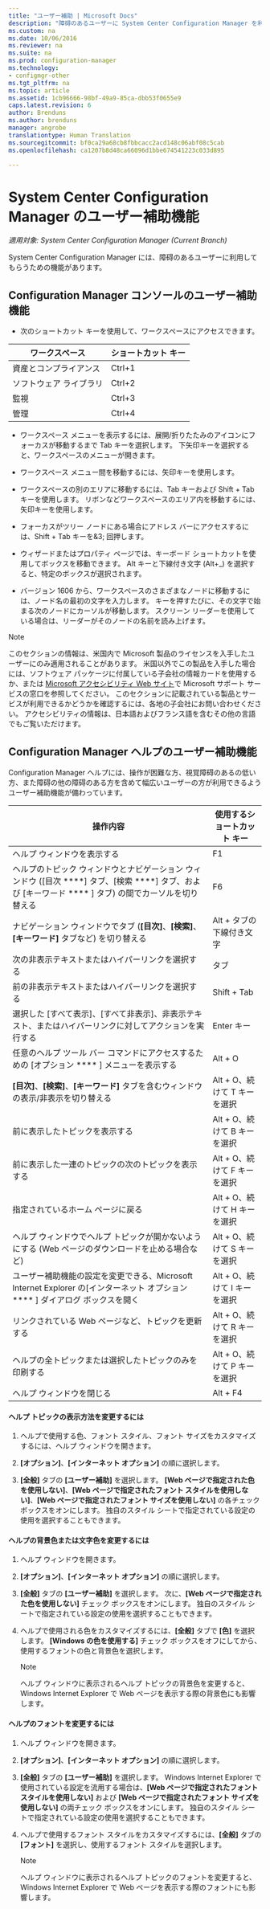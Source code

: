 ```yaml
---
title: "ユーザー補助 | Microsoft Docs"
description: "障碍のあるユーザーに System Center Configuration Manager を利用してもらうための機能について説明します。"
ms.custom: na
ms.date: 10/06/2016
ms.reviewer: na
ms.suite: na
ms.prod: configuration-manager
ms.technology:
- configmgr-other
ms.tgt_pltfrm: na
ms.topic: article
ms.assetid: 1cb96666-98bf-49a9-85ca-dbb53f0655e9
caps.latest.revision: 6
author: Brenduns
ms.author: brenduns
manager: angrobe
translationtype: Human Translation
ms.sourcegitcommit: bf0ca29a68cb8fbbcacc2acd148c06abf08c5cab
ms.openlocfilehash: ca1207b8d48ca66096d1bbe674541223c033d895

---
```

# <a name="accessibility-features-in-system-center-configuration-manager"></a>System Center Configuration Manager のユーザー補助機能

*適用対象: System Center Configuration Manager (Current Branch)*


System Center Configuration Manager には、障碍のあるユーザーに利用してもらうための機能があります。


## <a name="a-namebkmkaconsolea-accessibility-features-for-the-configuration-manager-console"></a><a name="bkmk_aconsole"></a> Configuration Manager コンソールのユーザー補助機能  
-   次のショートカット キーを使用して、ワークスペースにアクセスできます。  

|ワークスペース|ショートカット キー|  
|------|--------|  
|資産とコンプライアンス|Ctrl+1|  
|ソフトウェア ライブラリ|Ctrl+2|  
|監視|Ctrl+3|  
|管理|Ctrl+4|  

-   ワークスペース メニューを表示するには、展開/折りたたみのアイコンにフォーカスが移動するまで Tab キーを選択します。 下矢印キーを選択すると、ワークスペースのメニューが開きます。  

-   ワークスペース メニュー間を移動するには、矢印キーを使用します。  

-   ワークスペースの別のエリアに移動するには、Tab キーおよび Shift + Tab キーを使用します。 リボンなどワークスペースのエリア内を移動するには、矢印キーを使用します。  

-   フォーカスがツリー ノードにある場合にアドレス バーにアクセスするには、Shift + Tab キーを&3; 回押します。  

-   ウィザードまたはプロパティ ページでは、キーボード ショートカットを使用してボックスを移動できます。 Alt キーと下線付き文字 (Alt+_) を選択すると、特定のボックスが選択されます。  

 -  バージョン 1606 から、ワークスペースのさまざまなノードに移動するには、ノード名の最初の文字を入力します。 キーを押すたびに、その文字で始まる次のノードにカーソルが移動します。 スクリーン リーダーを使用している場合は、リーダーがそのノードの名前を読み上げます。

> [!NOTE]  
>  このセクションの情報は、米国内で Microsoft 製品のライセンスを入手したユーザーにのみ適用されることがあります。 米国以外でこの製品を入手した場合には、ソフトウェア パッケージに付属している子会社の情報カードを使用するか、または [Microsoft アクセシビリティ Web サイト](http://go.microsoft.com/fwlink/?LinkId=8431)で Microsoft サポート サービスの窓口を参照してください。 このセクションに記載されている製品とサービスが利用できるかどうかを確認するには、各地の子会社にお問い合わせください。 アクセシビリティの情報は、日本語およびフランス語を含むその他の言語でもご覧いただけます。  

##  <a name="a-namebkmkahelpa-accessibility-features-for-configuration-manager-help"></a><a name="bkmk_ahelp"></a> Configuration Manager ヘルプのユーザー補助機能  
 Configuration Manager ヘルプには、操作が困難な方、視覚障碍のあるの低い方、また障碍の他の障碍のある方を含めて幅広いユーザーの方が利用できるようユーザー補助機能が備わっています。  

|操作内容|使用するショートカット キー|  
|----------------|--------------------------------|  
|ヘルプ ウィンドウを表示する|F1|  
|ヘルプのトピック ウィンドウとナビゲーション ウィンドウ ([目次 ****] タブ、[検索 ****] タブ、および [キーワード **** ] タブ) の間でカーソルを切り替える|F6|  
|ナビゲーション ウィンドウでタブ (**[目次]**、**[検索]**、**[キーワード]** タブなど) を切り替える|Alt + タブの下線付き文字|  
|次の非表示テキストまたはハイパーリンクを選択する|タブ|  
|前の非表示テキストまたはハイパーリンクを選択する|Shift + Tab|  
|選択した [すべて表示]、[すべて非表示]、非表示テキスト、またはハイパーリンクに対してアクションを実行する|Enter キー|  
|任意のヘルプ ツール バー コマンドにアクセスするための [オプション **** ] メニューを表示する|Alt + O|  
|**[目次]**、**[検索]**、**[キーワード]** タブを含むウィンドウの表示/非表示を切り替える|Alt + O、続けて T キーを選択|  
|前に表示したトピックを表示する|Alt + O、続けて B キーを選択|  
|前に表示した一連のトピックの次のトピックを表示する|Alt + O、続けて F キーを選択|  
|指定されているホーム ページに戻る|Alt + O、続けて H キーを選択|  
|ヘルプ ウィンドウでヘルプ トピックが開かないようにする (Web ページのダウンロードを止める場合など)|Alt + O、続けて S キーを選択|  
|ユーザー補助機能の設定を変更できる、Microsoft Internet Explorer の[インターネット オプション **** ] ダイアログ ボックスを開く|Alt + O、続けて I キーを選択|  
|リンクされている Web ページなど、トピックを更新する|Alt + O、続けて R キーを選択|  
|ヘルプの全トピックまたは選択したトピックのみを印刷する|Alt + O、続けて P キーを選択|  
|ヘルプ ウィンドウを閉じる|Alt + F4|  

#### <a name="to-change-the-appearance-of-a-help-topic"></a>ヘルプ トピックの表示方法を変更するには  

1.  ヘルプで使用する色、フォント スタイル、フォント サイズをカスタマイズするには、ヘルプ ウィンドウを開きます。  

2.  **[オプション]**、**[インターネット オプション]** の順に選択します。  

3.  **[全般]** タブの **[ユーザー補助]** を選択します。 **[Web ページで指定された色を使用しない]**、**[Web ページで指定されたフォント スタイルを使用しない]**、**[Web ページで指定されたフォント サイズを使用しない]** の各チェック ボックスをオンにします。 独自のスタイル シートで指定されている設定の使用を選択することもできます。  

#### <a name="to-change-the-color-of-the-background-or-text-in-help"></a>ヘルプの背景色または文字色を変更するには  

1.  ヘルプ ウィンドウを開きます。  

2.  **[オプション]**、**[インターネット オプション]** の順に選択します。  

3.  **[全般]** タブの **[ユーザー補助]** を選択します。 次に、**[Web ページで指定された色を使用しない]** チェック ボックスをオンにします。 独自のスタイル シートで指定されている設定の使用を選択することもできます。  

4.  ヘルプで使用される色をカスタマイズするには、**[全般]** タブで **[色]** を選択します。 **[Windows の色を使用する]** チェック ボックスをオフにしてから、使用するフォントの色と背景色を選択します。  

    > [!NOTE]  
    >  ヘルプ ウィンドウに表示されるヘルプ トピックの背景色を変更すると、Windows Internet Explorer で Web ページを表示する際の背景色にも影響します。  

#### <a name="to-change-the-font-in-help"></a>ヘルプのフォントを変更するには  

1.  ヘルプ ウィンドウを開きます。  

2.  **[オプション]**、**[インターネット オプション]** の順に選択します。  

3.  **[全般]** タブの **[ユーザー補助]** を選択します。 Windows Internet Explorer で使用されている設定を流用する場合は、**[Web ページで指定されたフォント スタイルを使用しない]** および **[Web ページで指定されたフォント サイズを使用しない]** の両チェック ボックスをオンにします。 独自のスタイル シートで指定されている設定の使用を選択することもできます。  

4.  ヘルプで使用するフォント スタイルをカスタマイズするには、**[全般]** タブの **[フォント]** を選択し、使用するフォント スタイルを選択します。  

    > [!NOTE]  
    >  ヘルプ ウィンドウに表示されるヘルプ トピックのフォントを変更すると、Windows Internet Explorer で Web ページを表示する際のフォントにも影響します。  



<!--HONumber=Feb17_HO1-->


